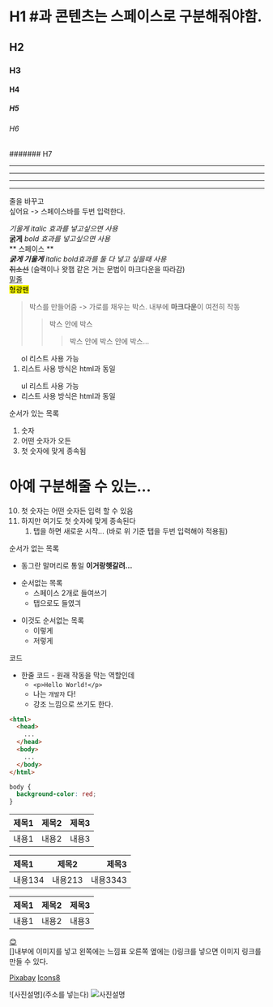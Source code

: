 # H1 #과 콘텐츠는 스페이스로 구분해줘야함.

## H2

### H3

#### H4

##### H5

###### H6

####### H7

<hr>

---

---

---

줄을 바꾸고  
싶어요 -> 스페이스바를 두번 입력한다.

_기울게_ _italic 효과를 넣고싶으면 사용_  
**굵게** _bold 효과를 넣고싶으면 사용_  
** 스페이스 **  
**_굵게 기울게_** _italic bold효과를 둘 다 넣고 싶을때 사용_  
~~취소선~~ (슬랙이나 왓챕 같은 거는 문법이 마크다운을 따라감)  
<u>밑줄</u>  
<mark>형광펜</mark>

> 박스를 만들어줌 -> 가로를 채우는 박스.
> 내부에 **마크다운**이 여전히 작동
>
> > 박스 안에 박스
> >
> > > 박스 안에 박스 안에 박스...

<!-- 주석은 html 과 동일 -->

<ol>
  ol 리스트 사용 가능
  <li>리스트 사용 방식은 html과 동일</li>
</ol>

<ul>
  ul 리스트 사용 가능
  <li>리스트 사용 방식은 html과 동일</li>
</ul>

순서가 있는 목록

1. 숫자
2. 어떤 숫자가 오든
3. 첫 숫자에 맞게 종속됨

# 아예 구분해줄 수 있는...

10. 첫 숫자는 어떤 숫자든 입력 할 수 있음
1. 하지만 여기도 첫 숫자에 맞게 종속된다
   1. 탭을 하면 새로운 시작... (바로 위 기준 탭을 두번 입력해야 적용됨)

순서가 없는 목록

- 동그란 말머리로 통일 **이거랑헷갈려...**

* 순서없는 목록
  - 스페이스 2개로 들여쓰기
  - 탭으로도 들였긔

- 이것도 순서없는 목록
  - 이렇게
  - 저렇게

코드

- 한줄 코드 - 원래 작동을 막는 역할인데
  - `<p>Hello World!</p>`
  - 나는 `개발자` 다!
  - 강조 느낌으로 쓰기도 한다.

```html
<html>
  <head>
    ...
  </head>
  <body>
    ...
  </body>
</html>
```

```css
body {
  background-color: red;
}
```

| 제목1 | 제목2 | 제목3 |
| ----- | ----- | ----- |
| 내용1 | 내용2 | 내용3 |

| 제목1   |  제목2  |    제목3 |
| :------ | :-----: | -------: |
| 내용134 | 내용213 | 내용3343 |

<div align="center">

| 제목1 | 제목2 | 제목3 |
| ----- | ----- | ----- |
| 내용1 | 내용2 | 내용3 |

<!-- 위에 엔터로 한칸 띄어줘야 함 -->
</div>

[😊](https://naver.com)  
[]내부에 이미지를 넣고 왼쪽에는 느낌표 오른쪽 옆에는 ()링크를 넣으면 이미지 링크를 만들 수 있다.

[Pixabay](https://pixabay.com/)
[Icons8](https://icons8.com)

![사진설명](주소를 넣는다)
![사진설명](https://ouch-cdn2.icons8.com/PF9ASKqDoJDwV_jQb91fYx6Ny5DaksF0yYhzo7Xf2wQ/rs:fit:368:473/czM6Ly9pY29uczgu/b3VjaC1wcm9kLmFz/c2V0cy9zdmcvMzA1/Lzk2ZDZhMWQyLWRi/YTItNGQ5Ny05ZGE2/LTIyNDY1OTE1MWU2/MS5zdmc.png)
